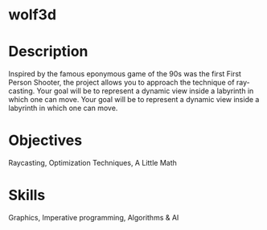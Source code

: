 # wolf3d

# Description
Inspired by the famous eponymous game of the 90s was the first First Person Shooter, the project allows you to approach the technique of ray-casting. Your goal will be to represent a dynamic view inside a labyrinth in which one can move. Your goal will be to represent a dynamic view inside a labyrinth in which one can move.

# Objectives
Raycasting,
Optimization Techniques, 
A Little Math 

# Skills
Graphics, 
Imperative programming,
Algorithms & AI 
